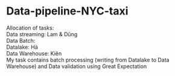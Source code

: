 # Data-pipeline-NYC-taxi
Allocation of tasks:\
Data streaming: Lam & Dũng\
Data Batch:\
Datalake: Hà\
Data Warehouse: Kiên\
My task contains batch processing (writing from Datalake to Data Warehouse) and Data validation using Great Expectation
